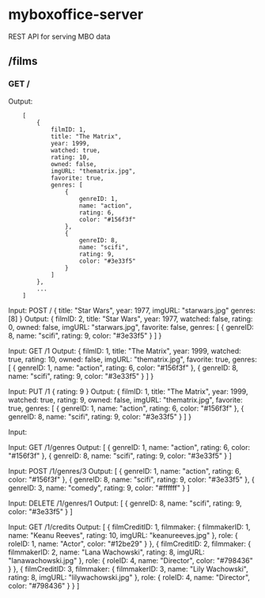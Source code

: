 # myboxoffice-server
REST API for serving MBO data

## /films

### GET /

Output:
```
	[
		{
			filmID: 1,
			title: "The Matrix",
			year: 1999,
			watched: true,
			rating: 10,
			owned: false,
			imgURL: "thematrix.jpg",
			favorite: true,
			genres: [
				{
					genreID: 1,
					name: "action",
					rating: 6,
					color: "#156f3f"
				},
				{
					genreID: 8,
					name: "scifi",
					rating: 9,
					color: "#3e33f5"
				}
			]
		},
		...
	]
```

Input:
POST /
	{
		title: "Star Wars",
		year: 1977,
		imgURL: "starwars.jpg"
		genres: [8]
	}
Output:
	{
		filmID: 2,
		title: "Star Wars",
		year: 1977,
		watched: false,
		rating: 0,
		owned: false,
		imgURL: "starwars.jpg",
		favorite: false,
		genres: [
			{
				genreID: 8,
				name: "scifi",
				rating: 9,
				color: "#3e33f5"
			}
		]
	}
	
Input:
GET /1
Output:
	{
		filmID: 1,
		title: "The Matrix",
		year: 1999,
		watched: true,
		rating: 10,
		owned: false,
		imgURL: "thematrix.jpg",
		favorite: true,
		genres: [
			{
				genreID: 1,
				name: "action",
				rating: 6,
				color: "#156f3f"
			},
			{
				genreID: 8,
				name: "scifi",
				rating: 9,
				color: "#3e33f5"
			}
		]
	}

Input:
PUT /1
	{
		rating: 9
	}
Output:
	{
		filmID: 1,
		title: "The Matrix",
		year: 1999,
		watched: true,
		rating: 9,
		owned: false,
		imgURL: "thematrix.jpg",
		favorite: true,
		genres: [
			{
				genreID: 1,
				name: "action",
				rating: 6,
				color: "#156f3f"
			},
			{
				genreID: 8,
				name: "scifi",
				rating: 9,
				color: "#3e33f5"
			}
		]
	}

Input:


Input:
GET /1/genres
Output:
	[
		{
			genreID: 1,
			name: "action",
			rating: 6,
			color: "#156f3f"
		},
		{
			genreID: 8,
			name: "scifi",
			rating: 9,
			color: "#3e33f5"
		}
	]
	
Input:
POST /1/genres/3
Output:
	[
		{
			genreID: 1,
			name: "action",
			rating: 6,
			color: "#156f3f"
		},
		{
			genreID: 8,
			name: "scifi",
			rating: 9,
			color: "#3e33f5"
		},
		{
			genreID: 3,
			name: "comedy",
			rating: 9,
			color: "#ffffff"
		}
	]
	
Input:
DELETE /1/genres/1
Output:
	[
		{
			genreID: 8,
			name: "scifi",
			rating: 9,
			color: "#3e33f5"
		}
	]

Input:
GET /1/credits
Output:
	[
		{
			filmCreditID: 1,
			filmmaker: {
				filmmakerID: 1,
				name: "Keanu Reeves",
				rating: 10,
				imgURL: "keanureeves.jpg"
			},
			role: {
				roleID: 1,
				name: "Actor",
				color: "#12be29"
			}
		},
		{
			filmCreditID: 2,
			filmmaker: {
				filmmakerID: 2,
				name: "Lana Wachowski",
				rating: 8,
				imgURL: "lanawachowski.jpg"
			},
			role: {
				roleID: 4,
				name: "Director",
				color: "#798436"
			}
		},
		{
			filmCreditID: 3,
			filmmaker: {
				filmmakerID: 3,
				name: "Lily Wachowski",
				rating: 8,
				imgURL: "lilywachowski.jpg"
			},
			role: {
				roleID: 4,
				name: "Director",
				color: "#798436"
			}
		}
	]
